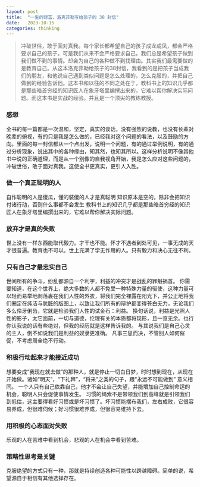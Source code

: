 ```yaml
---
layout: post
title:  "一生的财富，洛克菲勒写给孩子的 38 封信"
date:   2023-10-15
categories: thinking
---
```


> 冲破世俗，敢于面对真我。每个家长都希望自己的孩子成龙成凤，都会严格要求自己的孩子。可是我们从来不会严格要求自己。我们总是希望孩子做到我们做不到的事情。却会为自己的各种做不到找理由。其实我们最需要做的是教育自己。从这本洛克菲勒给孩子的38封信，我看到的是把孩子当成我们的朋友，和他说自己遇到类似问题是怎么处理的，怎么克服的，并把自己做到的经验告诉他。这本书和以往的不同之处在于，教科书上的知识几乎都是那些皓首穷经的知识匠人在象牙塔里编撰出来的，它难以帮你解决实际问题。而这本书是实战的经验。并且是一个顶尖的教练教授。


### 感想
全书的每一篇都是一次温和，坚定，真实的谈话，没有强烈的说教，也没有长辈对晚辈的俯视，有的只是我是怎么做的，已经我对这个问题的看法，以及鼓励的方向。里面的每一封信都从一个点出发，说明一个问题，有的通过举例说明，有的通过分析现象，说出其中的各种缘由，知其然，也知其所以。这样分析说明不像其他书中说的正确道理，而是从一个别像的自我视角开始，我是怎么应对这些问题的，冲破世俗，敢于面对真我。这使全书更真实，更引人入胜。

### 做一个真正聪明的人
自作聪明的人是傻瓜，懂的装傻的人才是真聪明
知识原本是空的，除非会把知识付诸行动，否则什么事都不会发生
教科书上的知识几乎都是那些皓首穷经的知识匠人在象牙塔里编撰出来的，它难以帮你解决实际问题。

### 放弃才是真的失败
世上没有一样东西能取代毅力。才干也不能。怀才不遇者到处可见，一事无成的天才很普遍。教育也不可以。世上充满了学无作用的人。只有毅力和决心无往不利。

### 只有自己才最忠实自己
世间所有的争斗，纷乱都源自一个利字，利益的冲突才是战乱的罪魁祸首。
你需要知道，在这个世界上，绝大多数的人都不免受一种特殊力量的驱使，这种力量可以轻而易举地剥落裹在我们人性的外衣，将我们完全裸露在阳光下，并公正地将我们圈定在纯洁与肮脏的版图上，以致让我们所有的辩护都变得苍白无力，无论我们多么伶牙俐齿，它就是检验我们人性的试金石：利益。
换句话说，利益是光照人性的影子，太它面前，一切与道德，伦理有关的本质都将现形，且一览无余。也行你认我说的话有些绝对，但我的经历就是这样告诉我的。
与其说我们是自己心灵的主人，倒不如说我们是利益的奴隶更准确。
凡事三思而决，不管别人如何催促，不考虑周全绝不行动。

### 积极行动起来才能接近成功
想要变成“我现在就去做”的那种人，就是停止一切白日梦，时时想到现在，从现在开始做。诸如“明天”，“下礼拜”，“将来”之类的句子，跟“永远不可能做到” 意义相同。
一个人只有自己依靠自己，他才不会让自己失望，并能增加自己控制命运的机会，聪明人只会促使事情发生。
习惯的绳索不是带领我们到高峰就是引领我们到低估，这主要得看好习惯或是坏习惯了。坏习惯能摆布我们，左右成败，它很容易养成，但很难伺候；好习惯很难养成，但很容易维持下去。

### 用积极的心态面对失败
乐观的人在苦难中看到机会，悲观的人在机会中看到苦难。



### 策略性思考是关键
克服绝望的方式只有一种，那就是持续创造各种可能性以跨越障碍。简单的说，希望源自于相信有其他选择存在。
